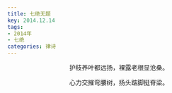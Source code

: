 ```yaml
---
title: 七绝无题
key: 2014.12.14
tags: 
- 2014年 
- 七绝
categories: 律诗
---
```


<p align="center">护枝养叶都远扬，裸露老根显沧桑。
</p>
<p align="center">心力交摧弯腰树，扬头踮脚挺脊梁。
</p>
